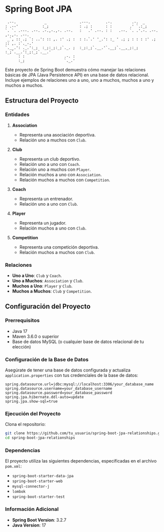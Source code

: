 # Spring Boot JPA
```
 .--.             _               .---.       .-.         .-.  _
: .--'           :_;              : .; :      : :        .' `.:_;
`. `. .---. .--. .-.,-.,-. .--.   :   .' .--. : :   .--. `. .'.-. .--. ,-.,-. .--.
 _`, :: .; `: ..': :: ,. :' .; :  : :.`.' '_.': :_ ' .; ; : : : :' .; :: ,. :`._-.'
`.__.': ._.':_;  :_;:_;:_;`._. ;  :_;:_;`.__.'`.__;`.__,_;:_; :_;`.__.':_;:_;`.__.'
      : :                  .-. :
      :_;                  `._.'
```
Este proyecto de Spring Boot demuestra cómo manejar las relaciones básicas de JPA (Java Persistence API) en una base de datos relacional. Incluye ejemplos de relaciones uno a uno, uno a muchos, muchos a uno y muchos a muchos.

## Estructura del Proyecto

### Entidades

1. **Association**
    - Representa una asociación deportiva.
    - Relación uno a muchos con `Club`.

2. **Club**
    - Representa un club deportivo.
    - Relación uno a uno con `Coach`.
    - Relación uno a muchos con `Player`.
    - Relación muchos a uno con `Association`.
    - Relación muchos a muchos con `Competition`.

3. **Coach**
    - Representa un entrenador.
    - Relación uno a uno con `Club`.

4. **Player**
    - Representa un jugador.
    - Relación muchos a uno con `Club`.

5. **Competition**
    - Representa una competición deportiva.
    - Relación muchos a muchos con `Club`.

### Relaciones

- **Uno a Uno**: `Club` y `Coach`.
- **Uno a Muchos**: `Association` y `Club`.
- **Muchos a Uno**: `Player` y `Club`.
- **Muchos a Muchos**: `Club` y `Competition`.

## Configuración del Proyecto

### Prerrequisitos

- Java 17
- Maven 3.6.0 o superior
- Base de datos MySQL (o cualquier base de datos relacional de tu elección)

### Configuración de la Base de Datos

Asegúrate de tener una base de datos configurada y actualiza `application.properties` con tus credenciales de la base de datos:

```properties
spring.datasource.url=jdbc:mysql://localhost:3306/your_database_name
spring.datasource.username=your_database_username
spring.datasource.password=your_database_password
spring.jpa.hibernate.ddl-auto=update
spring.jpa.show-sql=true
```

### Ejecución del Proyecto

Clona el repositorio:

   ```bash
   git clone https://github.com/tu_usuario/spring-boot-jpa-relationships.git
   cd spring-boot-jpa-relationships
   ```

### Dependencias

El proyecto utiliza las siguientes dependencias, especificadas en el archivo `pom.xml`:

- `spring-boot-starter-data-jpa`
- `spring-boot-starter-web`
- `mysql-connector-j`
- `lombok`
- `spring-boot-starter-test`

### Información Adicional

- **Spring Boot Version**: 3.2.7
- **Java Version**: 17
